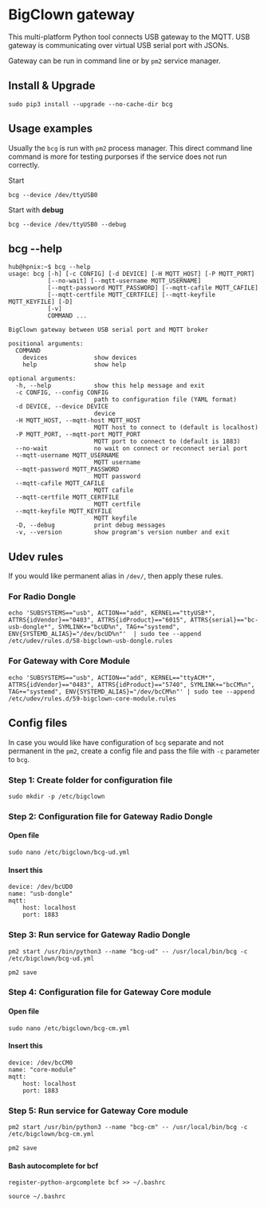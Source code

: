 # BigClown gateway

This multi-platform Python tool connects USB gateway to the MQTT. USB gateway is communicating over virtual USB serial port with JSONs.

Gateway can be run in command line or by `pm2` service manager.

## Install & Upgrade

```text
sudo pip3 install --upgrade --no-cache-dir bcg
```

## Usage examples

Usually the `bcg` is run with `pm2` process manager. This direct command line command is more for testing purporses if the service does not run correctly.

Start

```text
bcg --device /dev/ttyUSB0
```

Start with **debug**

```text
bcg --device /dev/ttyUSB0 --debug
```

## bcg --help

```text
hub@hpnix:~$ bcg --help
usage: bcg [-h] [-c CONFIG] [-d DEVICE] [-H MQTT_HOST] [-P MQTT_PORT]
           [--no-wait] [--mqtt-username MQTT_USERNAME]
           [--mqtt-password MQTT_PASSWORD] [--mqtt-cafile MQTT_CAFILE]
           [--mqtt-certfile MQTT_CERTFILE] [--mqtt-keyfile MQTT_KEYFILE] [-D]
           [-v]
           COMMAND ...

BigClown gateway between USB serial port and MQTT broker

positional arguments:
  COMMAND
    devices             show devices
    help                show help

optional arguments:
  -h, --help            show this help message and exit
  -c CONFIG, --config CONFIG
                        path to configuration file (YAML format)
  -d DEVICE, --device DEVICE
                        device
  -H MQTT_HOST, --mqtt-host MQTT_HOST
                        MQTT host to connect to (default is localhost)
  -P MQTT_PORT, --mqtt-port MQTT_PORT
                        MQTT port to connect to (default is 1883)
  --no-wait             no wait on connect or reconnect serial port
  --mqtt-username MQTT_USERNAME
                        MQTT username
  --mqtt-password MQTT_PASSWORD
                        MQTT password
  --mqtt-cafile MQTT_CAFILE
                        MQTT cafile
  --mqtt-certfile MQTT_CERTFILE
                        MQTT certfile
  --mqtt-keyfile MQTT_KEYFILE
                        MQTT keyfile
  -D, --debug           print debug messages
  -v, --version         show program's version number and exit
```

## Udev rules

If you would like permanent alias in `/dev/`, then apply these rules.

### For Radio Dongle

```text
echo 'SUBSYSTEMS=="usb", ACTION=="add", KERNEL=="ttyUSB*", ATTRS{idVendor}=="0403", ATTRS{idProduct}=="6015", ATTRS{serial}=="bc-usb-dongle*", SYMLINK+="bcUD%n", TAG+="systemd", ENV{SYSTEMD_ALIAS}="/dev/bcUD%n"'  | sudo tee --append /etc/udev/rules.d/58-bigclown-usb-dongle.rules
```

### For Gateway with Core Module

```text
echo 'SUBSYSTEMS=="usb", ACTION=="add", KERNEL=="ttyACM*", ATTRS{idVendor}=="0483", ATTRS{idProduct}=="5740", SYMLINK+="bcCM%n", TAG+="systemd", ENV{SYSTEMD_ALIAS}="/dev/bcCM%n"' | sudo tee --append /etc/udev/rules.d/59-bigclown-core-module.rules
```

## Config files

In case you would like have configuration of `bcg` separate and not permanent in the `pm2`, create a config file and pass the file with `-c` parameter to `bcg`.

### **Step 1:** Create folder for configuration file

```text
sudo mkdir -p /etc/bigclown
```

### Step 2: Configuration file for Gateway Radio Dongle

#### Open file

```text
sudo nano /etc/bigclown/bcg-ud.yml
```

#### Insert this

```text
device: /dev/bcUD0
name: "usb-dongle"
mqtt:
    host: localhost
    port: 1883
```

### Step 3: Run service for Gateway Radio Dongle

```text
pm2 start /usr/bin/python3 --name "bcg-ud" -- /usr/local/bin/bcg -c /etc/bigclown/bcg-ud.yml
```

```text
pm2 save
```

### Step 4: Configuration file for Gateway Core module

#### Open file

```text
sudo nano /etc/bigclown/bcg-cm.yml
```

#### Insert this

```text
device: /dev/bcCM0
name: "core-module"
mqtt:
    host: localhost
    port: 1883
```

### Step 5: Run service for Gateway Core module

```text
pm2 start /usr/bin/python3 --name "bcg-cm" -- /usr/local/bin/bcg -c /etc/bigclown/bcg-cm.yml
```

```text
pm2 save
```

#### Bash autocomplete for bcf

```text
register-python-argcomplete bcf >> ~/.bashrc
```

```text
source ~/.bashrc
```


